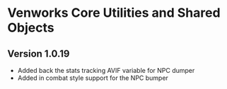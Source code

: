 # Venworks Core Utilities and Shared Objects

## Version 1.0.19
* Added back the stats tracking AVIF variable for NPC dumper
* Added in combat style support for the NPC bumper
